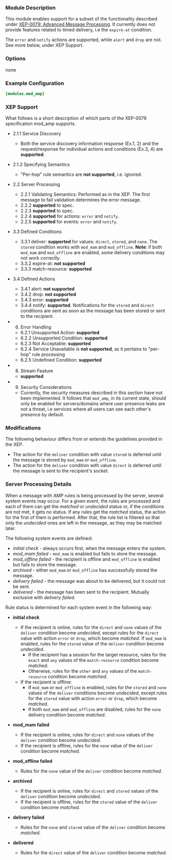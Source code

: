 ### Module Description

This module enables support for a subset of the functionality described under
[XEP-0079: Advanced Message
Processing](http://xmpp.org/extensions/xep-0079.html). It currently does not
provide features related to timed delivery, i.e the `expire-at` condition.

The `error` and `notify` actions are supported, while `alert` and `drop` are
not. See more below, under XEP Support.


### Options

none

### Example Configuration

```toml
[modules.mod_amp]
```

### XEP Support

What follows is a short description of which parts of the XEP-0079 specification
mod_amp supports.

* 2.1.1 Service Discovery

  * Both the service discovery information response (Ex.1, 2) and the
    request/response for individual actions and conditions (Ex.3, 4) are
    **supported**.

* 2.1.2 Specifying Semantics

  * "Per-hop" rule semantics are **not supported**, i.e. ignored.

* 2.2 Server Processing

  * 2.2.1 Validating Semantics: Performed as in the XEP. The first message to
  fail validation determines the error message.
  * 2.2.2 **supported** to spec.
  * 2.2.3 **supported** to spec.
  * 2.2.4 **supported** for actions: `error` and `notify`.
  * 2.2.5 **supported** for events: `error` and `notify`.

* 3.3 Defined Conditions

  * 3.3.1 deliver: **supported** for values: `direct`, `stored`, and `none`. The `stored` condition works with `mod_mam` and `mod_offline`. **Note**: if both `mod_mam` and `mod_offline` are enabled, some delivery conditions may not work correctly.
  * 3.3.2 expire-at: **not supported**
  * 3.3.3 match-resource: **supported**

* 3.4 Defined Actions

  * 3.4.1 alert: **not supported**
  * 3.4.2 drop: **not supported**
  * 3.4.3 error: **supported**
  * 3.4.4 notify: **supported**. Notifications for the `stored` and `direct` conditions are sent as soon as the message has been stored or sent to the recipient.

* 6. Error Handling

  * 6.2.1 Unsupported Action: **supported**
  * 6.2.2 Unsupported Condition: **supported**
  * 6.2.3 Not Acceptable: **supported**
  * 6.2.4 Service Unavailable is **not supported**, as it pertains to "per-hop" rule processing
  * 6.2.5 Undefined Condition: **supported**

* 8. Stream Feature

  * **supported**

* 9. Security Considerations

  * Currently, the security measures described in this section have not been
implemented. It follows that `mod_amp`, in its current state, should only be
enabled for servers/domains where user presence leaks are not a threat, i.e
services where all users can see each other's presence by default.

### Modifications

The following behaviour differs from or extends the guidelines provided in the XEP.

* The action for the `deliver` condition with value `stored` is deferred until the message is stored by `mod_mam` or `mod_offline`.
* The action for the `deliver` condition with value `direct` is deferred until the message is sent to the recipient's socket.

### Server Processing Details

When a message with AMP rules is being processed by the server, several system events may occur. For a given event, the rules are processed and each of them can get the *matched* or *undecided* status or, if the conditions are not met, it gets no status. If any rules get the *matched* status, the action for the first of them is performed. After that, the rule list is filtered so that only the *undecided* ones are left in the message, as they may be matched later.

The following system events are defined:

* *initial check* - always occurs first, when the message enters the system.
* *mod_mam failed* - `mod_mam` is enabled but fails to store the message.
* *mod_offline failed* - the recipient is offline and `mod_offline` is enabled but fails to store the message.
* *archived* - either `mod_mam` or `mod_offline` has successfully stored the message.
* *delivery failed* - the message was about to be delivered, but it could not be sent.
* *delivered* - the message has been sent to the recipient. Mutually exclusive with *delivery failed*.

Rule status is determined for each system event in the following way:

* **initial check**

    * If the recipient is online, rules for the `direct` and `none` values of the `deliver` condition become *undecided*, except rules for the `direct` value with action `error` or `drop`, which become *matched*. If `mod_mam` is enabled, rules for the `stored` value of the `deliver` condition become *undecided*.
        * If the recipient has a session for the target resource, rules for the `exact` and `any` values of the `match-resource` condition become *matched*.
        * Otherwise, rules for the `other` and `any` values of the `match-resource` condition become *matched*.
    * If the recipient is offline:
        * If `mod_mam` or `mod_offline` is enabled, rules for the `stored` and `none` values of the `deliver` conditions become *undecided*, except rules for the `stored` value with action `error` or `drop`, which become *matched*.
        * If both `mod_mam` and `mod_offline` are disabled, rules for the `none` delivery condition become *matched*.

* **mod_mam failed**

    * If the recipient is online, rules for `direct` and `none` values of the `deliver` condition become *undecided*.
    * If the recipient is offline, rules for the `none` value of the `deliver` condition become *matched*.

* **mod_offline failed**

    * Rules for the `none` value of the `deliver` condition become *matched*.

* **archived**

    * If the recipient is online, rules for `direct` and `stored` values of the `deliver` condition become *undecided*.
    * If the recipient is offline, rules for the `stored` value of the `deliver` condition become *matched*.

* **delivery failed**

    * Rules for the `none` and `stored` value of the `deliver` condition become *matched*.

* **delivered**

    * Rules for the `direct` value of the `deliver` condition become *matched*.

